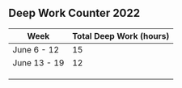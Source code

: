 ## Deep Work Counter 2022

|Week | Total Deep Work (hours) |
|------------ | -------------|
|June 6 - 12 | 15 |
|June 13 - 19 | 12 |
| | |
| | |
| | |

